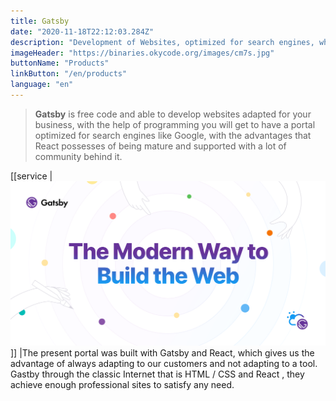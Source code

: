 ```yaml
---
title: Gatsby
date: "2020-11-18T22:12:03.284Z"
description: "Development of Websites, optimized for search engines, which can be perfectly adapted to your business."
imageHeader: "https://binaries.okycode.org/images/cm7s.jpg"
buttonName: "Products"
linkButton: "/en/products"
language: "en"
---
```


> **Gatsby** is free code and able to develop websites adapted for your business, with the help of programming you will get to have a portal optimized for search engines like Google, with the advantages that React possesses of being mature and supported with a lot of community behind it. 

[[service | ![Gatsby y React](./gatsbyreact.jpg#width=100%;heigth=100%;)]]
|The present portal was built with Gatsby and React, which gives us the advantage of always adapting to our customers and not adapting to a tool. Gastby through the classic Internet that is HTML / CSS and React , they achieve enough professional sites to satisfy any need.